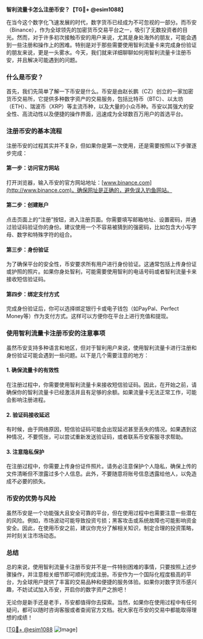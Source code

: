 **智利流量卡怎么注册币安？【TG💪+ @esim1088】**

在当今这个数字化飞速发展的时代，数字货币已经成为不可忽视的一部分。而币安（Binance），作为全球领先的加密货币交易平台之一，吸引了无数投资者的目光。然而，对于许多初次接触币安的用户来说，尤其是身处海外的朋友，可能会遇到一些注册和操作上的困难。特别是对于那些需要使用智利流量卡来完成身份验证的朋友来说，更是一头雾水。今天，我们就来详细聊聊如何用智利流量卡注册币安，并且解决可能遇到的问题。

### 什么是币安？

首先，我们先简单了解一下币安是什么。币安是由赵长鹏（CZ）创立的一家加密货币交易所，它提供多种数字资产的交易服务，包括比特币（BTC）、以太坊（ETH）、瑞波币（XRP）等主流币种，以及大量的小众币种。币安以其强大的安全性、高流动性以及便捷的操作界面，迅速成为全球数百万用户的首选平台。

### 注册币安的基本流程

注册币安的过程其实并不复杂，但如果你是第一次使用，还是需要按照以下步骤逐步完成：

#### 第一步：访问官方网站

打开浏览器，输入币安的官方网站地址：[www.binance.com](http://www.binance.com)。确保网址是正确的，避免误入钓鱼网站。

#### 第二步：创建账户

点击页面上的“注册”按钮，进入注册页面。你需要填写邮箱地址、设置密码，并通过验证码验证你的身份。建议使用一个不容易被猜到的强密码，比如包含大小写字母、数字和特殊字符的组合。

#### 第三步：身份验证

为了确保平台的安全性，币安要求所有用户进行身份验证。这通常包括上传身份证或护照的照片。如果你身处智利，可能需要使用智利的电话号码或者智利流量卡来接收短信验证码。

#### 第四步：绑定支付方式

完成身份验证后，你可以选择绑定银行卡或电子钱包（如PayPal、Perfect Money等）作为支付方式。这样可以方便你在平台上进行充值和提现。

### 使用智利流量卡注册币安的注意事项

虽然币安支持多种语言和地区，但对于智利用户来说，使用智利流量卡进行注册和身份验证可能会遇到一些问题。以下是几个需要注意的地方：

#### 1. 确保流量卡的有效性

在注册过程中，你需要使用智利流量卡来接收短信验证码。因此，在开始之前，请确保你的智利流量卡已经激活并且有足够的余额。如果流量卡无法正常工作，可能会影响注册进程。

#### 2. 验证码接收延迟

有时候，由于网络原因，短信验证码可能会出现延迟甚至丢失的情况。如果遇到这种情况，不要慌张，可以尝试重新发送验证码，或者联系币安客服寻求帮助。

#### 3. 注意隐私保护

在注册过程中，你需要上传身份证件照片。请务必注意保护个人隐私，确保上传的文件清晰但不泄露过多个人信息。此外，不要随意将账号信息透露给他人，以免造成不必要的损失。

### 币安的优势与风险

虽然币安是一个功能强大且安全可靠的平台，但在使用过程中也需要注意一些潜在的风险。例如，市场波动可能导致投资亏损；黑客攻击或系统故障也可能影响资金安全。因此，在使用币安之前，建议你充分了解相关知识，制定合理的投资策略，并时刻关注市场动态。

### 总结

总的来说，使用智利流量卡注册币安并不是一件特别困难的事情，只要按照上述步骤操作，并注意相关细节即可顺利完成注册。币安作为一个国际化程度极高的平台，为全球用户提供了丰富的交易品种和便捷的服务体验。如果你对数字货币感兴趣，不妨试试加入币安，开启你的数字资产之旅吧！

无论你是新手还是老手，币安都值得你去探索。当然，如果你在使用过程中有任何疑问，都可以随时咨询客服或者查阅官方文档。祝大家在币安的交易中都能取得理想的成绩！

[[TG💪+ @esim1088](https://t.me/s/esim1088) ![Image](https://i.postimg.cc/4NQfJmqS/Snipaste-2025-05-13-00-14-12.png)]